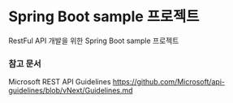 # Spring Boot sample 프로젝트
RestFul API 개발을 위한 Spring Boot sample 프로젝트

### 참고 문서
Microsoft REST API Guidelines 
https://github.com/Microsoft/api-guidelines/blob/vNext/Guidelines.md

